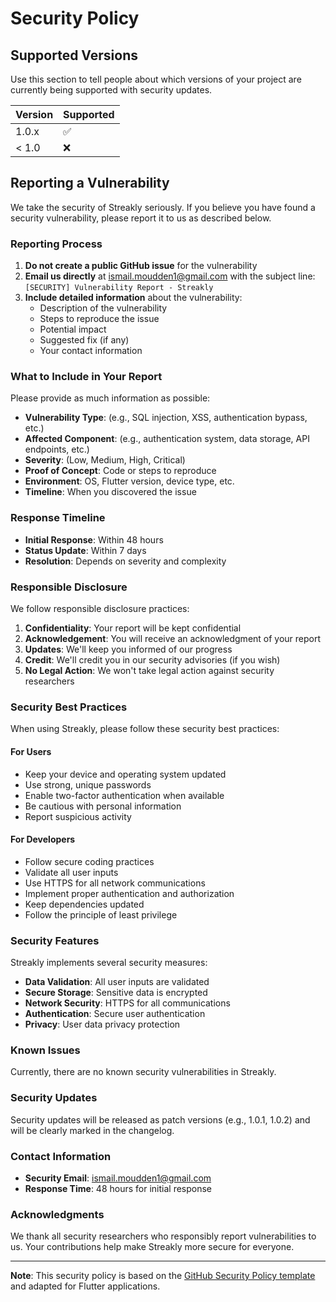 # Security Policy

## Supported Versions

Use this section to tell people about which versions of your project are
currently being supported with security updates.

| Version | Supported          |
| ------- | ------------------ |
| 1.0.x   | :white_check_mark: |
| < 1.0   | :x:                |

## Reporting a Vulnerability

We take the security of Streakly seriously. If you believe you have found a security vulnerability, please report it to us as described below.

### Reporting Process

1. **Do not create a public GitHub issue** for the vulnerability
2. **Email us directly** at ismail.moudden1@gmail.com with the subject line: `[SECURITY] Vulnerability Report - Streakly`
3. **Include detailed information** about the vulnerability:
   - Description of the vulnerability
   - Steps to reproduce the issue
   - Potential impact
   - Suggested fix (if any)
   - Your contact information

### What to Include in Your Report

Please provide as much information as possible:

- **Vulnerability Type**: (e.g., SQL injection, XSS, authentication bypass, etc.)
- **Affected Component**: (e.g., authentication system, data storage, API endpoints, etc.)
- **Severity**: (Low, Medium, High, Critical)
- **Proof of Concept**: Code or steps to reproduce
- **Environment**: OS, Flutter version, device type, etc.
- **Timeline**: When you discovered the issue

### Response Timeline

- **Initial Response**: Within 48 hours
- **Status Update**: Within 7 days
- **Resolution**: Depends on severity and complexity

### Responsible Disclosure

We follow responsible disclosure practices:

1. **Confidentiality**: Your report will be kept confidential
2. **Acknowledgement**: You will receive an acknowledgment of your report
3. **Updates**: We'll keep you informed of our progress
4. **Credit**: We'll credit you in our security advisories (if you wish)
5. **No Legal Action**: We won't take legal action against security researchers

### Security Best Practices

When using Streakly, please follow these security best practices:

#### For Users
- Keep your device and operating system updated
- Use strong, unique passwords
- Enable two-factor authentication when available
- Be cautious with personal information
- Report suspicious activity

#### For Developers
- Follow secure coding practices
- Validate all user inputs
- Use HTTPS for all network communications
- Implement proper authentication and authorization
- Keep dependencies updated
- Follow the principle of least privilege

### Security Features

Streakly implements several security measures:

- **Data Validation**: All user inputs are validated
- **Secure Storage**: Sensitive data is encrypted
- **Network Security**: HTTPS for all communications
- **Authentication**: Secure user authentication
- **Privacy**: User data privacy protection

### Known Issues

Currently, there are no known security vulnerabilities in Streakly.

### Security Updates

Security updates will be released as patch versions (e.g., 1.0.1, 1.0.2) and will be clearly marked in the changelog.

### Contact Information

- **Security Email**: ismail.moudden1@gmail.com
- **Response Time**: 48 hours for initial response

### Acknowledgments

We thank all security researchers who responsibly report vulnerabilities to us. Your contributions help make Streakly more secure for everyone.

---

**Note**: This security policy is based on the [GitHub Security Policy template](https://github.com/github/securitylab/blob/main/docs/SECURITY.md) and adapted for Flutter applications.
